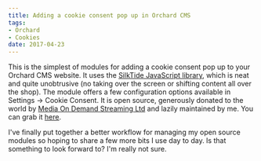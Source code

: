 ```yaml
---
title: Adding a cookie consent pop up in Orchard CMS
tags:
- Orchard
- Cookies
date: 2017-04-23
---
```

This is the simplest of modules for adding a cookie consent pop up to your Orchard CMS website. It uses the [SilkTide JavaScript library][1], which is neat and quite unobtrusive (no taking over the screen or shifting content all over the shop). The module offers a few configuration options available in Settings -> Cookie Consent. It is open source, generously donated to the world by [Media On Demand Streaming Ltd][2] and lazily maintained by me. You can grab it [here][3].

I've finally put together a better workflow for managing my open source modules so hoping to share a few more bits I use day to day. Is that something to look forward to? I'm really not sure.


  [1]: https://cookieconsent.insites.com/
  [2]: http://www.modstreaming.com/
  [3]: https://github.com/Hazzamanic/Mod.CookieConsent